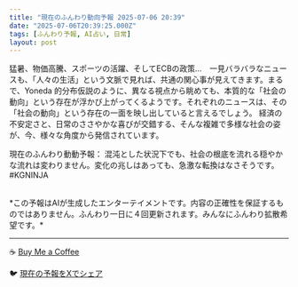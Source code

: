 ```yaml
---
title: "現在のふんわり動向予報 2025-07-06 20:39"
date: "2025-07-06T20:39:25.000Z"
tags: [ふんわり予報, AI占い, 日常]
layout: post
---
```


猛暑、物価高騰、スポーツの活躍、そしてECBの政策…　一見バラバラなニュースも、「人々の生活」という文脈で見れば、共通の関心事が見えてきます。まるで、Yoneda 的分布仮説のように、異なる視点から眺めても、本質的な「社会の動向」という存在が浮かび上がってくるようです。それぞれのニュースは、その「社会の動向」という存在の一面を映し出していると言えるでしょう。  経済の不安定さと、日常のささやかな喜びが交錯する、そんな複雑で多様な社会の姿が、今、様々な角度から発信されています。


現在のふんわり動動予報：
混沌とした状況下でも、社会の根底を流れる穏やかな流れは変わりません。変化の兆しはあっても、急激な転換はなさそうです。#KGNINJA

<br>
*この予報はAIが生成したエンターテイメントです。内容の正確性を保証するものではありません。ふんわり一日に４回更新されます。みんなにふんわり拡散希望です。*

---
☕️ [Buy Me a Coffee](https://www.buymeacoffee.com/kgninja)

🐦 [現在の予報をXでシェア](https://twitter.com/intent/tweet?text=%E7%8F%BE%E5%9C%A8%E3%81%AE%E3%81%B5%E3%82%93%E3%82%8F%E3%82%8A%E4%BA%88%E5%A0%B1%3A%20%E3%80%8C%E7%8C%9B%E6%9A%91%E3%80%81%E7%89%A9%E4%BE%A1%E9%AB%98%E9%A8%B0%E3%80%81%E3%82%B9%E3%83%9D%E3%83%BC%E3%83%84%E3%81%AE%E6%B4%BB%E8%BA%8D%E3%80%81%E3%81%9D%E3%81%97%E3%81%A6ECB%E3%81%AE%E6%94%BF%E7%AD%96%E2%80%A6%E3%80%80%E4%B8%80%E8%A6%8B%E3%83%90%E3%83%A9%E3%83%90%E3%83%A9%E3%81%AA%E3%83%8B%E3%83%A5%E3%83%BC%E3%82%B9%E3%82%82%E3%80%81%E3%80%8C%E4%BA%BA%E3%80%85%E3%81%AE%E7%94%9F%E6%B4%BB%E3%80%8D%E3%81%A8%E3%81%84%E3%81%86%E6%96%87%E8%84%88%E3%81%A7%E8%A6%8B%E3%82%8C%E3%81%B0%E3%80%81%E5%85%B1%E9%80%9A%E3%81%AE%E9%96%A2%E5%BF%83%E4%BA%8B%E3%81%8C%E8%A6%8B%E3%81%88%E3%81%A6%E3%81%8D%E3%81%BE%E3%81%99%E3%80%82%E3%80%8D%23KGNINJA%20%E7%B6%9A%E3%81%8D%E3%81%AF%E3%83%96%E3%83%AD%E3%82%B0%E3%81%A7%EF%BC%81%F0%9F%91%87&url=https%3A%2F%2Fkg-ninja.github.io%2FFunwariyoso%2F)
